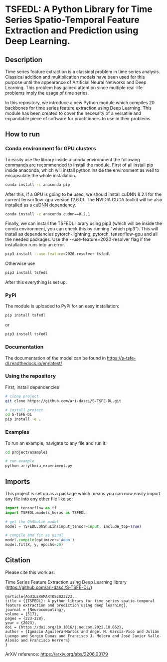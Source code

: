 # TSFEDL: A Python Library for Time Series Spatio-Temporal Feature Extraction and Prediction using Deep Learning.

## Description

Time series feature extraction is a classical problem in time series analysis. Classical addition and multiplication models have been used for this purpose until the appearance of Artificial Neural Networks and Deep Learning. This problem has gained attention since multiple real-life problems imply the usage of time series.

In this repository, we introduce a new Python module which compiles 20 backbones for time series feature extraction using Deep Learning. This module has been created to cover the necessity of a versatile and expandable piece of software for practitioners to use in their problems.

## How to run

### Conda environment for GPU clusters

To easily use the library inside a conda environment the following commands are recommended to install the module. First of all install pip inside anaconda, which will install python inside the environment as well to encapsulate the whole installation.

```bash
conda install -c anaconda pip
```

After this, if a GPU is going to be used, we should install cuDNN 8.2.1 for the current tensorflow-gpu version (2.6.0). The NVIDIA CUDA toolkit will be also installed as a cuDNN dependency.

```bash
conda install -c anaconda cudnn==8.2.1
```

Finally, we can install the TSFEDL library using pip3 (which will be inside the conda environment, you can check this by running "which pip3"). This will install as dependencies pytorch-lightning, pytorch, tensorflow-gpu and all the needed packages. Use the --use-feature=2020-resolver flag if the installation runs into an error.

```bash
pip3 install --use-feature=2020-resolver tsfedl
```

Otherwise use

```bash
pip3 install tsfedl
```

After this everything is set up.

### PyPi

The module is uploaded to PyPi for an easy installation:
```bash
pip install tsfedl
```
or
```bash
pip3 install tsfedl
```

### Documentation

The documentation of the model can be found in https://s-tsfe-dl.readthedocs.io/en/latest/

### Using the repository

First, install dependencies

```bash
# clone project
git clone https://github.com/ari-dasci/S-TSFE-DL.git

# install project
cd S-TSFE-DL
pip install -e .
```   

### Examples

To run an example, navigate to any file and run it.

```bash
cd project/examples

# run example
python arrythmia_experiment.py
```

## Imports
This project is set up as a package which means you can now easily import any file into any other file like so:

```python
import tensorflow as tf
import TSFEDL.models_keras as TSFEDL

# get the OhShuLih model
model = TSFEDL.OhShuLih(input_tensor=input, include_top=True)

# compile and fit as usual
model.compile(optimizer='Adam')
model.fit(X, y, epochs=20)
```

## Citation

Please cite this work as:

Time Series Feature Extraction using Deep Learning library (https://github.com/ari-dasci/S-TSFE-DL/)

```
@article{AGUILERAMARTOS2023223,
title = {{TSFEDL}: A python library for time series spatio-temporal feature extraction and prediction using deep learning},
journal = {Neurocomputing},
volume = {517},
pages = {223-228},
year = {2023},
doi = {https://doi.org/10.1016/j.neucom.2022.10.062},
author = {Ignacio Aguilera-Martos and Ángel M. García-Vico and Julián Luengo and Sergio Damas and Francisco J. Melero and José Javier Valle-Alonso and Francisco Herrera}
}
```

ArXiV reference: https://arxiv.org/abs/2206.03179
